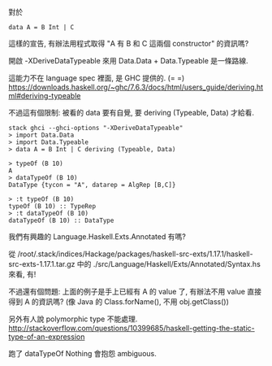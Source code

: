對於
```
data A = B Int | C
```
這樣的宣告, 有辦法用程式取得 "A 有 B 和 C 這兩個 constructor" 的資訊嗎?

開啟 -XDeriveDataTypeable 來用 Data.Data + Data.Typeable 是一條路線.

這能力不在 language spec 裡面, 是 GHC 提供的. (= =)
https://downloads.haskell.org/~ghc/7.6.3/docs/html/users_guide/deriving.html#deriving-typeable

不過這有個限制: 被看的 data 要有自覺, 要 deriving (Typeable, Data) 才給看.

```
stack ghci --ghci-options "-XDeriveDataTypeable"
> import Data.Data
> import Data.Typeable
> data A = B Int | C deriving (Typeable, Data)

> typeOf (B 10)
A
> dataTypeOf (B 10)
DataType {tycon = "A", datarep = AlgRep [B,C]}

> :t typeOf (B 10)
typeOf (B 10) :: TypeRep
> :t dataTypeOf (B 10)
dataTypeOf (B 10) :: DataType
```

我們有興趣的 Language.Haskell.Exts.Annotated 有嗎?

從 /root/.stack/indices/Hackage/packages/haskell-src-exts/1.17.1/haskell-src-exts-1.17.1.tar.gz 中的 ./src/Language/Haskell/Exts/Annotated/Syntax.hs 來看, 有!

不過還有個問題: 上面的例子是手上已經有 A 的 value 了, 有辦法不用 value 直接得到 A 的資訊嗎?
(像 Java 的 Class.forName(), 不用 obj.getClass())

另外有人說 polymorphic type 不能處理.
http://stackoverflow.com/questions/10399685/haskell-getting-the-static-type-of-an-expression

跑了 dataTypeOf Nothing 會抱怨 ambiguous.
